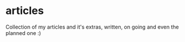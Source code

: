 # articles
Collection of my articles and it's extras, written, on going and even the planned one :)
